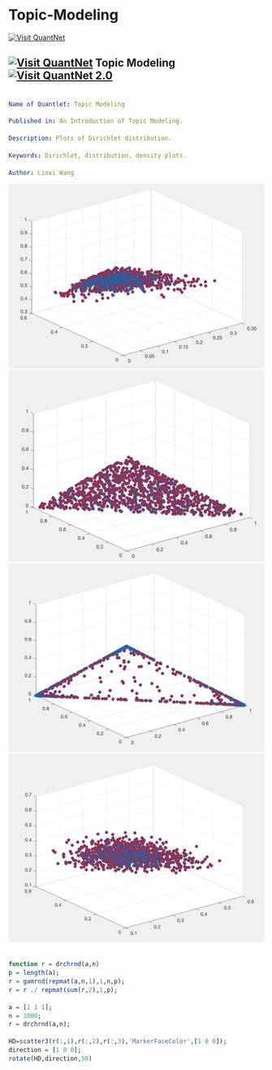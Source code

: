 # Topic-Modeling

[<img src="https://github.com/QuantLet/Styleguide-and-Validation-procedure/blob/master/pictures/banner.png" alt="Visit QuantNet">](http://quantlet.de/index.php?p=info)

## [<img src="https://github.com/QuantLet/Styleguide-and-Validation-procedure/blob/master/pictures/qloqo.png" alt="Visit QuantNet">](http://quantlet.de/) **Topic Modeling** [<img src="https://github.com/QuantLet/Styleguide-and-Validation-procedure/blob/master/pictures/QN2.png" width="60" alt="Visit QuantNet 2.0">](http://quantlet.de/d3/ia)

```yaml

Name of Quantlet: Topic Modeling

Published in: An Introduction of Topic Modeling. 

Description: Plots of Dirichlet distribution.

Keywords: Dirichlet, distribution, density plots.

Author: Linxi Wang
```

![Picture1](TM-1_1_m.png)
![Picture2](TM-2_1_m.png)
![Picture3](TM-3_1_m.png)
![Picture4](TM-4_1_m.png)

```r

function r = drchrnd(a,n)
p = length(a);
r = gamrnd(repmat(a,n,1),1,n,p);
r = r ./ repmat(sum(r,2),1,p);

a = [1 1 1];
n = 1000;
r = drchrnd(a,n);

HD=scatter3(r(:,1),r(:,2),r(:,3),'MarkerFaceColor',[1 0 0]);
direction = [1 0 0];
rotate(HD,direction,50)

```